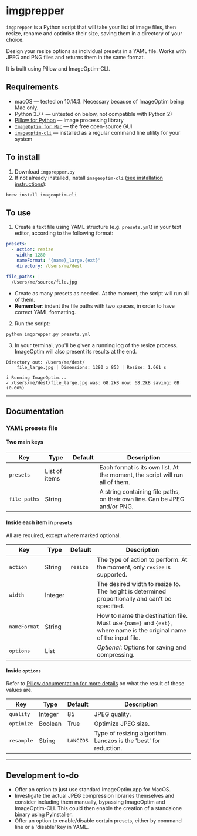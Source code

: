 # imgprepper

`imgprepper` is a Python script that will take your list of image files, then resize, rename and optimise their size, saving them in a directory of your choice.

Design your resize options as individual presets in a YAML file. Works with JPEG and PNG files and returns them in the same format.

It is built using Pillow and ImageOptim-CLI.

## Requirements

* macOS &mdash; tested on 10.14.3. Necessary because of ImageOptim being Mac only.
* Python 3.7+ &mdash; untested on below, not compatible with Python 2)
* [Pillow for Python](https://pillow.readthedocs.io/en/stable/) &mdash; image processing library
* [`ImageOptim for Mac`](https://imageoptim.com/mac) &mdash; the free open-source GUI
* [`imageoptim-cli`](https://github.com/JamieMason/ImageOptim-CLI) &mdash; installed as a regular command line utility for your system

## To install

1. Download `imgprepper.py`
2. If not already installed, install `imageoptim-cli` ([see installation instructions](https://github.com/JamieMason/ImageOptim-CLI#installation)):

```
brew install imageoptim-cli
```

## To use

1. Create a text file using YAML structure (e.g. `presets.yml`) in your text editor, according to the following format:

```yaml
presets:
  - action: resize
    width: 1280
    nameFormat: "{name}_large.{ext}"
    directory: /Users/me/dest

file_paths: |
  /Users/me/source/file.jpg
```

* Create as many presets as needed. At the moment, the script will run all of them.
* **Remember**: indent the file paths with two spaces, in order to have correct YAML formatting.

2. Run the script:

```
python imgprepper.py presets.yml
```

3. In your terminal, you'll be given a running log of the resize process. ImageOptim will also present its results at the end.

```
Directory out: /Users/me/dest/
    file_large.jpg | Dimensions: 1280 x 853 | Resize: 1.661 s

i Running ImageOptim...
✓ /Users/me/dest/file_large.jpg was: 68.2kB now: 68.2kB saving: 0B (0.00%)
```

---
## Documentation

### YAML presets file
#### Two main keys

| Key | Type | Default | Description |
|-|-|-|-|
| `presets` | List of items | | Each format is its own list. At the moment, the script will run all of them.
| `file_paths` | String | | A string containing file paths, on their own line. Can be JPEG and/or PNG.

#### Inside each item in `presets`

All are required, except where marked optional.

| Key | Type | Default | Description |
|-|-|-|-|
| `action` | String | `resize` | The type of action to perform. At the moment, only `resize` is supported.
| `width` | Integer | | The desired width to resize to. The height is determined proportionally and can't be specified.
| `nameFormat` | String | | How to name the destination file. Must use `{name}` and `{ext}`, where name is the original name of the input file.
| `options` | List | | *Optional*: Options for saving and compressing.

#### Inside `options`

Refer to [Pillow documentation for more details](https://pillow.readthedocs.io/en/stable/) on what the result of these values are.

| Key | Type | Default | Description |
|-|-|-|-|
| `quality` | Integer | 85 | JPEG quality.
| `optimize` | Boolean | True | Optimize JPEG size.
| `resample` | String | `LANCZOS` | Type of resizing algorithm. Lanczos is the 'best' for reduction.

---

## Development to-do

* Offer an option to just use standard ImageOptim.app for MacOS.
* Investigate the actual JPEG compression libraries themselves and consider including them manually, bypassing ImageOptim and ImageOptim-CLI. This could then enable the creation of a standalone binary using PyInstaller.
* Offer an option to enable/disable certain presets, either by command line or a 'disable' key in YAML.
